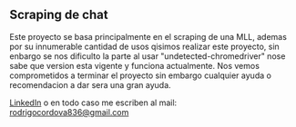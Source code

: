## Scraping de chat
Este proyecto se basa principalmente en el scraping de una MLL, ademas por su innumerable cantidad de usos qisimos realizar este proyecto, sin enbargo se nos dificulto la parte al usar "undetected-chromedriver" nose sabe que version esta vigente y funciona actualmente.
Nos vemos comprometidos a terminar el proyecto sin embargo cualquier ayuda o recomendacion a dar sera una gran ayuda.

[LinkedIn](https://www.linkedin.com/in/rodrigo-c%C3%B3rdova-2a36b91ab/) o en todo caso me escriben al mail: rodrigocordova836@gmail.com
